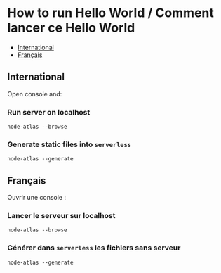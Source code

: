 # How to run Hello World / Comment lancer ce Hello World #

- [International](#english)
- [Français](#francais)





## International ##

Open console and:

### Run server on localhost ###

```
node-atlas --browse
``` 

### Generate static files into `serverless` ###

```
node-atlas --generate
``` 





## Français ##

Ouvrir une console :

### Lancer le serveur sur localhost ###

```
node-atlas --browse
``` 

### Générer dans `serverless` les fichiers sans serveur ###

```
node-atlas --generate
``` 